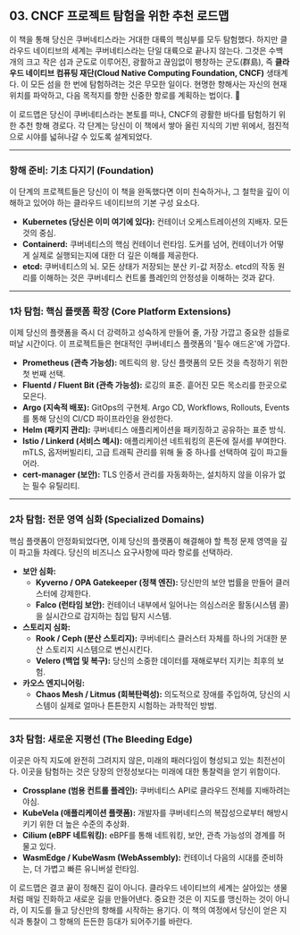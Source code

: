 ## 03. CNCF 프로젝트 탐험을 위한 추천 로드맵

이 책을 통해 당신은 쿠버네티스라는 거대한 대륙의 핵심부를 모두 탐험했다. 하지만 클라우드 네이티브의 세계는 쿠버네티스라는 단일 대륙으로 끝나지 않는다. 그것은 수백 개의 크고 작은 섬과 군도로 이루어진, 광활하고 끊임없이 팽창하는 군도(群島), 즉 **클라우드 네이티브 컴퓨팅 재단(Cloud Native Computing Foundation, CNCF)** 생태계다. 이 모든 섬을 한 번에 탐험하려는 것은 무모한 일이다. 현명한 항해사는 자신의 현재 위치를 파악하고, 다음 목적지를 향한 신중한 항로를 계획하는 법이다. 🧭

이 로드맵은 당신이 쿠버네티스라는 본토를 떠나, CNCF의 광활한 바다를 탐험하기 위한 추천 항해 경로다. 각 단계는 당신이 이 책에서 쌓아 올린 지식의 기반 위에서, 점진적으로 시야를 넓혀나갈 수 있도록 설계되었다.

---

### 항해 준비: 기초 다지기 (Foundation)

이 단계의 프로젝트들은 당신이 이 책을 완독했다면 이미 친숙하거나, 그 철학을 깊이 이해하고 있어야 하는 클라우드 네이티브의 기본 구성 요소다.

* **Kubernetes (당신은 이미 여기에 있다):** 컨테이너 오케스트레이션의 지배자. 모든 것의 중심.
* **Containerd:** 쿠버네티스의 핵심 컨테이너 런타임. 도커를 넘어, 컨테이너가 어떻게 실제로 실행되는지에 대한 더 깊은 이해를 제공한다.
* **etcd:** 쿠버네티스의 뇌. 모든 상태가 저장되는 분산 키-값 저장소. etcd의 작동 원리를 이해하는 것은 쿠버네티스 컨트롤 플레인의 안정성을 이해하는 것과 같다.

---

### 1차 탐험: 핵심 플랫폼 확장 (Core Platform Extensions)

이제 당신의 플랫폼을 즉시 더 강력하고 성숙하게 만들어 줄, 가장 가깝고 중요한 섬들로 떠날 시간이다. 이 프로젝트들은 현대적인 쿠버네티스 플랫폼의 '필수 애드온'에 가깝다.

* **Prometheus (관측 가능성):** 메트릭의 왕. 당신 플랫폼의 모든 것을 측정하기 위한 첫 번째 선택.
* **Fluentd / Fluent Bit (관측 가능성):** 로깅의 표준. 흩어진 모든 목소리를 한곳으로 모은다.
* **Argo (지속적 배포):** GitOps의 구현체. Argo CD, Workflows, Rollouts, Events를 통해 당신의 CI/CD 파이프라인을 완성한다.
* **Helm (패키지 관리):** 쿠버네티스 애플리케이션을 패키징하고 공유하는 표준 방식.
* **Istio / Linkerd (서비스 메시):** 애플리케이션 네트워킹의 혼돈에 질서를 부여한다. mTLS, 옵저버빌리티, 고급 트래픽 관리를 위해 둘 중 하나를 선택하여 깊이 파고들어라.
* **cert-manager (보안):** TLS 인증서 관리를 자동화하는, 설치하지 않을 이유가 없는 필수 유틸리티.

---

### 2차 탐험: 전문 영역 심화 (Specialized Domains)

핵심 플랫폼이 안정화되었다면, 이제 당신의 플랫폼이 해결해야 할 특정 문제 영역을 깊이 파고들 차례다. 당신의 비즈니스 요구사항에 따라 항로를 선택하라.

* **보안 심화:**
    * **Kyverno / OPA Gatekeeper (정책 엔진):** 당신만의 보안 법률을 만들어 클러스터에 강제한다.
    * **Falco (런타임 보안):** 컨테이너 내부에서 일어나는 의심스러운 활동(시스템 콜)을 실시간으로 감지하는 침입 탐지 시스템.
* **스토리지 심화:**
    * **Rook / Ceph (분산 스토리지):** 쿠버네티스 클러스터 자체를 하나의 거대한 분산 스토리지 시스템으로 변신시킨다.
    * **Velero (백업 및 복구):** 당신의 소중한 데이터를 재해로부터 지키는 최후의 보험.
* **카오스 엔지니어링:**
    * **Chaos Mesh / Litmus (회복탄력성):** 의도적으로 장애를 주입하여, 당신의 시스템이 실제로 얼마나 튼튼한지 시험하는 과학적인 방법.

---

### 3차 탐험: 새로운 지평선 (The Bleeding Edge)

이곳은 아직 지도에 완전히 그려지지 않은, 미래의 패러다임이 형성되고 있는 최전선이다. 이곳을 탐험하는 것은 당장의 안정성보다는 미래에 대한 통찰력을 얻기 위함이다.

* **Crossplane (범용 컨트롤 플레인):** 쿠버네티스 API로 클라우드 전체를 지배하려는 야심.
* **KubeVela (애플리케이션 플랫폼):** 개발자를 쿠버네티스의 복잡성으로부터 해방시키기 위한 더 높은 수준의 추상화.
* **Cilium (eBPF 네트워킹):** eBPF를 통해 네트워킹, 보안, 관측 가능성의 경계를 허물고 있다.
* **WasmEdge / KubeWasm (WebAssembly):** 컨테이너 다음의 시대를 준비하는, 더 가볍고 빠른 유니버설 런타임.

이 로드맵은 결코 끝이 정해진 길이 아니다. 클라우드 네이티브의 세계는 살아있는 생물처럼 매일 진화하고 새로운 길을 만들어낸다. 중요한 것은 이 지도를 맹신하는 것이 아니라, 이 지도를 들고 당신만의 항해를 시작하는 용기다. 이 책의 여정에서 당신이 얻은 지식과 통찰이 그 항해의 든든한 등대가 되어주기를 바란다.